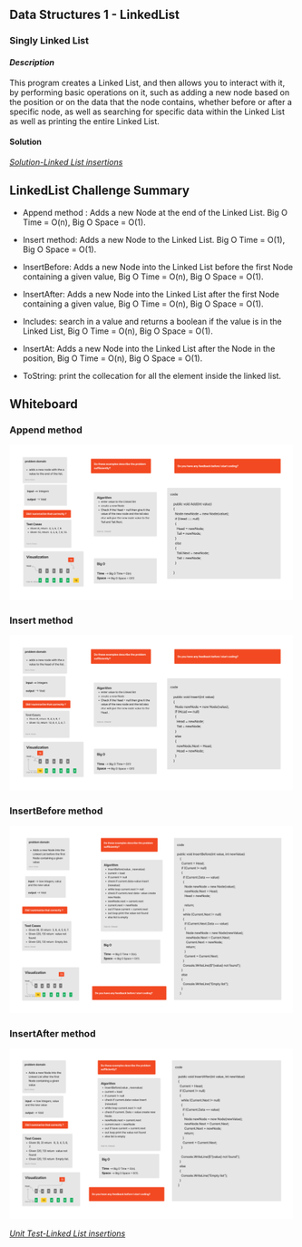 



## Data Structures 1 - LinkedList
### Singly Linked List
#### ***Description***
This program creates a Linked List, and then allows you to interact with it, by performing basic operations on it, such as adding a new node based on the position or on the data that the node contains, whether before or after a specific node, as well as searching for specific data within the Linked List as well as printing the entire Linked List.
#### Solution
*[Solution-Linked List insertions](https://github.com/Ody950/data-structures-and-algorithms/blob/main/DataStructures/DataStructures/LinkedList.cs)*

## LinkedList Challenge Summary

- Append method : Adds a new Node at the end of the Linked List. Big O Time = O(n), Big O Space = O(1).

- Insert method: Adds a new Node to the Linked List. Big O Time = O(1), Big O Space = O(1).

- InsertBefore: Adds a new Node into the Linked List before the first Node containing a given value, Big O Time = O(n), Big O Space = O(1).

- InsertAfter:	Adds a new Node into the Linked List after the first Node containing a given value, Big O Time = O(n), Big O Space = O(1).

- Includes: 	search in a value and returns a boolean if the value is in the Linked List, Big O Time = O(n), Big O Space = O(1).

- InsertAt: Adds a new Node into the Linked List after the  Node in the position, Big O Time = O(n), Big O Space = O(1).

- ToString:  print the collecation for all the element inside the linked list.
## Whiteboard

### Append method
<img src="./assets2/Add.jpg" style="width: 500px;">

### Insert method
<img src="./assets2/Insert.jpg" style="width: 500px;">

### InsertBefore method
<img src="./assets2/InsertB.jpg" style="width: 500px;">

### InsertAfter method
<img src="./assets2/InsertA.jpg" style="width: 500px;">

*[Unit Test-Linked List insertions](https://github.com/Ody950/data-structures-and-algorithms/blob/main/DataStructures/DataStructuresTests/LinkedListTests.cs)*



